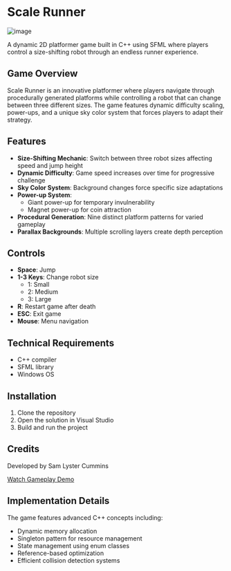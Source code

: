 # Scale Runner
![image](https://github.com/user-attachments/assets/18dec876-3875-4a68-bede-963dd1087bb6)


A dynamic 2D platformer game built in C++ using SFML where players control a size-shifting robot through an endless runner experience.

## Game Overview

Scale Runner is an innovative platformer where players navigate through procedurally generated platforms while controlling a robot that can change between three different sizes. The game features dynamic difficulty scaling, power-ups, and a unique sky color system that forces players to adapt their strategy.

## Features

- **Size-Shifting Mechanic**: Switch between three robot sizes affecting speed and jump height
- **Dynamic Difficulty**: Game speed increases over time for progressive challenge
- **Sky Color System**: Background changes force specific size adaptations
- **Power-up System**:
  - Giant power-up for temporary invulnerability
  - Magnet power-up for coin attraction
- **Procedural Generation**: Nine distinct platform patterns for varied gameplay
- **Parallax Backgrounds**: Multiple scrolling layers create depth perception

## Controls

- **Space**: Jump
- **1-3 Keys**: Change robot size
  - 1: Small
  - 2: Medium
  - 3: Large
- **R**: Restart game after death
- **ESC**: Exit game
- **Mouse**: Menu navigation

## Technical Requirements

- C++ compiler
- SFML library
- Windows OS

## Installation

1. Clone the repository
2. Open the solution in Visual Studio
3. Build and run the project

## Credits

Developed by Sam Lyster Cummins

[Watch Gameplay Demo](https://youtu.be/w_ph8hIqsKg)

## Implementation Details

The game features advanced C++ concepts including:
- Dynamic memory allocation
- Singleton pattern for resource management
- State management using enum classes
- Reference-based optimization
- Efficient collision detection systems
